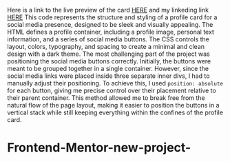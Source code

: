 Here is a link to the live preview of the card [HERE]( https://alpha1207vj.github.io/Frontend-Mentor-new-project-/ ) and my linkeding link [HERE]()
This code represents the structure and styling of a profile card for a social media presence, designed to be sleek and visually appealing. The HTML defines a profile container, including a profile image, personal text information, and a series of social media buttons. The CSS controls the layout, colors, typography, and spacing to create a minimal and clean design with a dark theme. The most challenging part of the project was positioning the social media buttons correctly. Initially, the buttons were meant to be grouped together in a single container. However, since the social media links were placed inside three separate inner divs, I had to manually adjust their positioning. To achieve this, I used `position: absolute` for each button, giving me precise control over their placement relative to their parent container. This method allowed me to break free from the natural flow of the page layout, making it easier to position the buttons in a vertical stack while still keeping everything within the confines of the profile card.
# Frontend-Mentor-new-project-
